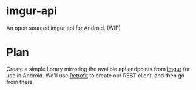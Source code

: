 # imgur-api
An open sourced imgur api for Android. (WIP)

# Plan
Create a simple library mirroring the availble api endpoints from <a href="https://api.imgur.com/">imgur</a> for use in Android.
We'll use <a href="http://square.github.io/retrofit/">Retrofit</a> to create our REST client, and then go from there.

